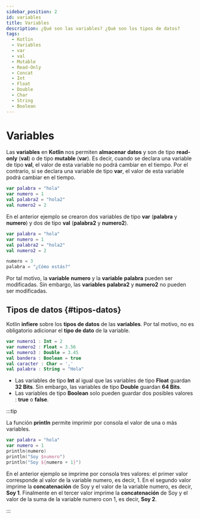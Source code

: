 ```yaml
---
sidebar_position: 2
id: variables
title: Variables
description: ¿Qué son las variables? ¿Qué son los tipos de datos? 
tags:
  - Kotlin
  - Variables
  - var
  - val
  - Mutable
  - Read-Only
  - Concat
  - Int
  - Float
  - Double
  - Char
  - String
  - Boolean
---
```


# Variables

Las **variables** en **Kotlin** nos permiten **almacenar** **datos** y son de tipo **read-only** (**val**) o de tipo **mutable** (**var**). Es decir, cuando se declara una variable de tipo **val**, el valor de esta variable no podrá cambiar en el tiempo. Por el contrario, si
se declara una variable de tipo **var**, el valor de esta variable podrá cambiar en el tiempo.  

```kotlin
var palabra = "hola"
var numero = 1
val palabra2 = "hola2"
val numero2 = 2
```

En el anterior ejemplo se crearon dos variables de tipo **var** (**palabra** y **numero**) y dos de tipo **val** (**palabra2** y **numero2**).

```kotlin
var palabra = "hola"
var numero = 1
val palabra2 = "hola2"
val numero2 = 2

numero = 3
palabra = "¿Cómo estás?"
```

Por tal motivo, la **variable** **numero** y la **variable** **palabra** pueden ser modificadas. Sin embargo, las **variables** **palabra2** y **numero2** no pueden ser modificadas. 

## Tipos de datos {#tipos-datos}

Kotlin **infiere** sobre los **tipos de datos** de las **variables**. Por tal motivo, no es obligatorio adicionar el **tipo de dato** de la variable.

```kotlin
var numero1 : Int = 2
var numero2 : Float = 3.56
val numero3 : Double = 3.45
val bandera : Boolean = true
val caracter : Char = ','
val palabra : String = "Hola"
```

- Las variables de tipo **Int** al igual que las variables de tipo **Float** guardan **32 Bits**. Sin embargo, las variables de tipo **Double** guardan **64 Bits**. 
- Las variables de tipo **Boolean** solo pueden guardar dos posibles valores : **true** o **false**. 

:::tip

La función **println** permite imprimir por consola el valor de una o más variables. 

```kotlin
var palabra = "hola"
var numero = 1
println(numero)
println("Soy $numero")
println("Soy ${numero + 1}")
```

En el anterior ejemplo se imprime por consola tres valores: el primer valor corresponde al valor de la variable numero, es decir, 1. En el segundo valor imprime la **concatenación** de Soy y el valor de la variable numero, es decir, **Soy 1**. Finalmente en el tercer valor imprime la **concatenación** de Soy y el valor de la suma de la variable numero con 1, es decir, **Soy 2**. 

:::